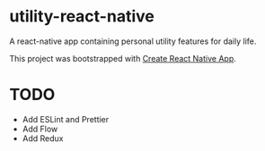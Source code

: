 # utility-react-native

A react-native app containing personal utility features for daily life.

This project was bootstrapped with [Create React Native App](https://github.com/react-community/create-react-native-app).

# TODO

- Add ESLint and Prettier
- Add Flow
- Add Redux
